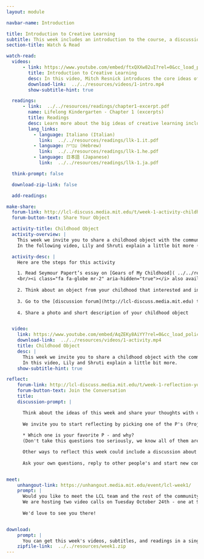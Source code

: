 ```yaml
---
layout: module

navbar-name: Introduction

title: Introduction to Creative Learning
subtitle: This week includes an introduction to the course, a discussion of the Lifelong Kindergarten approach, and an opportunity to share a childhood object
section-title: Watch & Read

watch-read:
  videos:
      - link: https://www.youtube.com/embed/ftxQXXw82uI?rel=0&cc_load_policy=1
        title: Introduction to Creative Learning
        desc: In this video, Mitch Resnick introduces the core ideas of creative learning and how those ideas are inspired by the way children learn in kindergarten.
        download-link:  ../../resources/videos/1-intro.mp4
        show-subtitle-hint: true

  readings:
      - link:  ../../resources/readings/chapter1-excerpt.pdf
        name: Lifelong Kindergarten - Chapter 1 (excerpts)
        title: Readings
        desc: Learn more about the big ideas of creative learning including the four P's and the creative learning spiral.
        lang_links:
          - language: Italiano (Italian)
            link:  ../../resources/readings/llk-1.it.pdf
          - language: עברית (Hebrew)
            link:  ../../resources/readings/llk-1.he.pdf
          - language: 日本語 (Japanese)
            link:  ../../resources/readings/llk-1.ja.pdf

  think-prompt: false

  download-zip-link: false

  add-readings:

make-share:
  forum-link: http://lcl-discuss.media.mit.edu/t/week-1-activity-childhood-objects/22
  forum-button-text: Share Your Object

  activity-title: Childhood Object
  activity-overview: |
    This week we invite you to share a childhood object with the community.
    In the following video, Lily and Shruti explain a little bit more (subtitles available in multiple languages)

  activity-desc: |
    Here are the steps for this activity

    1. Read Seymour Papert’s essay on [Gears of My Childhood]( ../../resources/activity/week1/gears-v1.pdf) 
    <br/><i class="fa fa-globe mr-2" aria-hidden="true"></i> also available in [Italiano (Italian)]( ../../resources/activity/week1/gears-v1.it.pdf), [日本語 (Japanese)]( ../../resources/activity/week1/gears-v1.ja.pdf), [Português (Portuguese)]( ../../resources/activity/week1/gears-v1.pt.pdf), [Español (Spanish)]( ../../resources/activity/week1/gears-v1.es.pdf)
    
    2. Think about an object from your childhood that interested and influenced you
    
    3. Go to the [discussion forum](http://lcl-discuss.media.mit.edu) to see other people's objects
    
    4. Share a photo and short description of your childhood object


  video:
    link: https://www.youtube.com/embed/AqZEKy8AiYY?rel=0&cc_load_policy=1
    download-link:  ../../resources/videos/1-activity.mp4
    title: Childhood Object
    desc: |
      This week we invite you to share a childhood object with the community.
      In this video, Lily and Shruti explain a little bit more.
    show-subtitle-hint: true

reflect:
    forum-link: http://lcl-discuss.media.mit.edu/t/week-1-reflection-your-favorite-p/56
    forum-button-text: Join the Conversation
    title:
    discussion-prompt: |

      Think about the ideas of this week and share your thoughts with others, using the discussion forum and/or talking with your friends and colleagues in person if you are hosting a local meet-up.
      
      We invite you to start reflecting by picking one of the P's (Projects, Passion, Peers, and Play) and explaining why it is particularly important for you.
      
      * Which one is your favorite P - and why? 
      (Don't take this questions too seriously, we know all of them are important!)

      Other ways to reflect this week could include a discussion about A and X students, imagining the kindergarten approach in your learning environment, or sharing a favorite quote from the week's readings and explaining why it resonates with you.
      
      Ask your own questions, reply to other people's and start new conversations. We'd love to hear your ideas!


meet:
    unhangout-link: https://unhangout.media.mit.edu/event/lcl-week1/
    prompt: |
      Would you like to meet the LCL team and the rest of the community?
      We are hosting two video calls on Tuesday October 24th - one at 9am EST and another one at 4pm EST.
      
      We'd love to see you there!


download:
    prompt: |
      You can get this week's videos, subtitles, and readings in a single zip file for offline use.
    zipfile-link:  ../../resources/week1.zip
---
```

